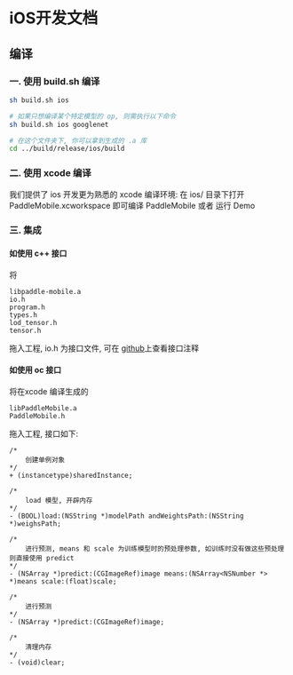 # iOS开发文档

## 编译

### 一. 使用 build.sh 编译

```sh 
sh build.sh ios

# 如果只想编译某个特定模型的 op, 则需执行以下命令
sh build.sh ios googlenet

# 在这个文件夹下, 你可以拿到生成的 .a 库
cd ../build/release/ios/build

```

### 二. 使用 xcode 编译

我们提供了 ios 开发更为熟悉的 xcode 编译环境:
在 ios/ 目录下打开 PaddleMobile.xcworkspace 即可编译 PaddleMobile 或者 运行 Demo

### 三. 集成

#### 如使用 c++ 接口
将 

```
libpaddle-mobile.a 
io.h  
program.h 
types.h 
lod_tensor.h 
tensor.h
```
拖入工程, io.h 为接口文件, 可在 [github](https://github.com/PaddlePaddle/paddle-mobile/blob/develop/src/io/io.h)上查看接口注释

#### 如使用 oc 接口
将在xcode 编译生成的
```
libPaddleMobile.a 
PaddleMobile.h
```
拖入工程, 接口如下:

```
/*
	创建单例对象
*/
+ (instancetype)sharedInstance;

/*
	load 模型, 开辟内存
*/
- (BOOL)load:(NSString *)modelPath andWeightsPath:(NSString *)weighsPath;

/*
	进行预测, means 和 scale 为训练模型时的预处理参数, 如训练时没有做这些预处理则直接使用 predict
*/
- (NSArray *)predict:(CGImageRef)image means:(NSArray<NSNumber *> *)means scale:(float)scale;

/*
	进行预测
*/
- (NSArray *)predict:(CGImageRef)image;

/*
	清理内存
*/
- (void)clear;

```
